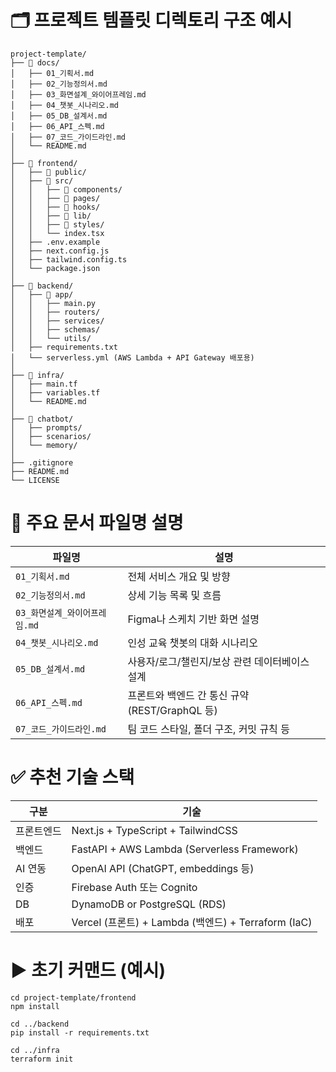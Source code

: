 # 🗂️ 프로젝트 템플릿 디렉토리 구조 예시

```
project-template/
├── 📁 docs/
│   ├── 01_기획서.md
│   ├── 02_기능정의서.md
│   ├── 03_화면설계_와이어프레임.md
│   ├── 04_챗봇_시나리오.md
│   ├── 05_DB_설계서.md
│   ├── 06_API_스펙.md
│   ├── 07_코드_가이드라인.md
│   └── README.md
│
├── 📁 frontend/
│   ├── 📁 public/
│   ├── 📁 src/
│   │   ├── 📁 components/
│   │   ├── 📁 pages/
│   │   ├── 📁 hooks/
│   │   ├── 📁 lib/
│   │   ├── 📁 styles/
│   │   └── index.tsx
│   ├── .env.example
│   ├── next.config.js
│   ├── tailwind.config.ts
│   └── package.json
│
├── 📁 backend/
│   ├── 📁 app/
│   │   ├── main.py
│   │   ├── routers/
│   │   ├── services/
│   │   ├── schemas/
│   │   └── utils/
│   ├── requirements.txt
│   └── serverless.yml (AWS Lambda + API Gateway 배포용)
│
├── 📁 infra/
│   ├── main.tf
│   ├── variables.tf
│   └── README.md
│
├── 📁 chatbot/
│   ├── prompts/
│   ├── scenarios/
│   └── memory/
│
├── .gitignore
├── README.md
└── LICENSE

```

# 📑 주요 문서 파일명 설명

| 파일명                        | 설명                                           |
| ----------------------------- | ---------------------------------------------- |
| `01_기획서.md`                | 전체 서비스 개요 및 방향                       |
| `02_기능정의서.md`            | 상세 기능 목록 및 흐름                         |
| `03_화면설계_와이어프레임.md` | Figma나 스케치 기반 화면 설명                  |
| `04_챗봇_시나리오.md`         | 인성 교육 챗봇의 대화 시나리오                 |
| `05_DB_설계서.md`             | 사용자/로그/챌린지/보상 관련 데이터베이스 설계 |
| `06_API_스펙.md`              | 프론트와 백엔드 간 통신 규약 (REST/GraphQL 등) |
| `07_코드_가이드라인.md`       | 팀 코드 스타일, 폴더 구조, 커밋 규칙 등        |

# ✅ 추천 기술 스택

| 구분       | 기술                                                |
| ---------- | --------------------------------------------------- |
| 프론트엔드 | Next.js + TypeScript + TailwindCSS                  |
| 백엔드     | FastAPI + AWS Lambda (Serverless Framework)         |
| AI 연동    | OpenAI API (ChatGPT, embeddings 등)                 |
| 인증       | Firebase Auth 또는 Cognito                          |
| DB         | DynamoDB or PostgreSQL (RDS)                        |
| 배포       | Vercel (프론트) + Lambda (백엔드) + Terraform (IaC) |

# ▶️ 초기 커맨드 (예시)

```
cd project-template/frontend
npm install

cd ../backend
pip install -r requirements.txt

cd ../infra
terraform init

```
